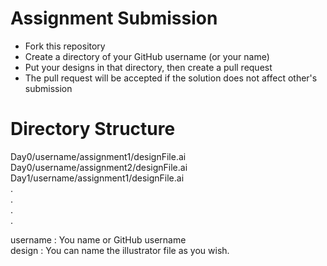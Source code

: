 # Assignment Submission
- Fork this repository
- Create a directory of your GitHub username (or your name)
- Put your designs in that directory, then create a pull request
- The pull request will be accepted if the solution does not affect other's submission

# Directory Structure
Day0/username/assignment1/designFile.ai\
Day0/username/assignment2/designFile.ai\
Day1/username/assignment1/designFile.ai\
.\
.\
.\
.

username   : You name or GitHub username\
design     : You can name the illustrator file as you wish.
